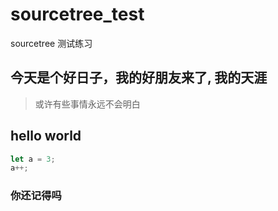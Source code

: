 # sourcetree_test
sourcetree 测试练习
## 今天是个好日子，我的好朋友来了, 我的天涯
> 或许有些事情永远不会明白

## hello world
```js
let a = 3;
a++;

```

### 你还记得吗
